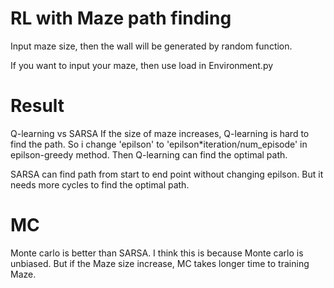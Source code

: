 # RL with Maze path finding
Input maze size, then the wall will be generated by random function.

If you want to input your maze, then use load in Environment.py

# Result
Q-learning vs SARSA
If the size of maze increases, Q-learning is hard to find the path. So i change 'epilson' to 'epilson*iteration/num_episode' in epilson-greedy method. Then Q-learning can find the optimal path. 

SARSA can find path from start to end point without changing epilson. But it needs more cycles to find the optimal path. 

# MC
Monte carlo is better than SARSA. I think this is because Monte carlo is unbiased. But if the Maze size increase, MC takes longer time to training Maze.
